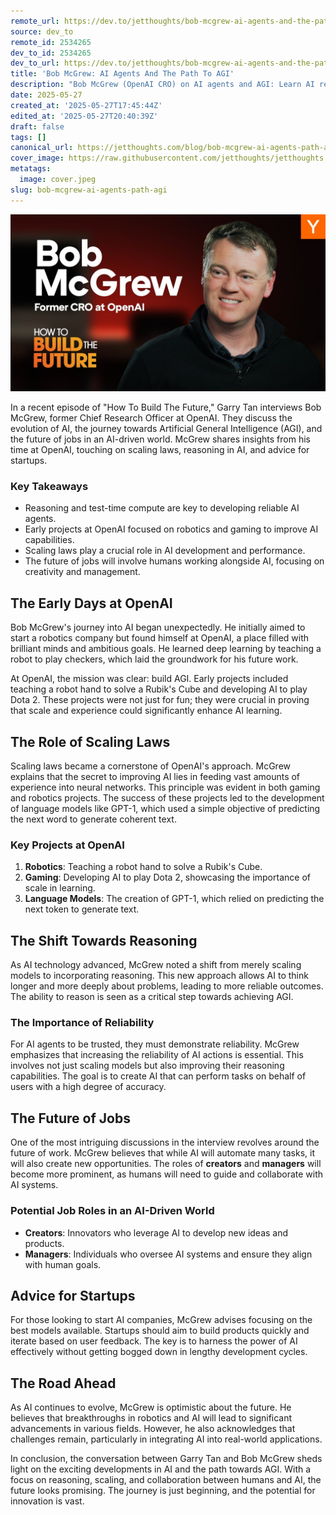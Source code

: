 ```yaml
---
remote_url: https://dev.to/jetthoughts/bob-mcgrew-ai-agents-and-the-path-to-agi-2ggj
source: dev_to
remote_id: 2534265
dev_to_id: 2534265
dev_to_url: https://dev.to/jetthoughts/bob-mcgrew-ai-agents-and-the-path-to-agi-2ggj
title: 'Bob McGrew: AI Agents And The Path To AGI'
description: "Bob McGrew (OpenAI CRO) on AI agents and AGI: Learn AI reasoning, scaling laws, reliability strategies. Build AI startups, understand future of work, leverage AI capabilities ✓"
date: 2025-05-27
created_at: '2025-05-27T17:45:44Z'
edited_at: '2025-05-27T20:40:39Z'
draft: false
tags: []
canonical_url: https://jetthoughts.com/blog/bob-mcgrew-ai-agents-path-agi/
cover_image: https://raw.githubusercontent.com/jetthoughts/jetthoughts.github.io/master/content/blog/bob-mcgrew-ai-agents-path-agi/cover.jpeg
metatags:
  image: cover.jpeg
slug: bob-mcgrew-ai-agents-path-agi
---
```

[![Bob McGrew: AI Agents And The Path To AGI](file_0.jpg)](https://www.youtube.com/watch?v=eW7rUtYHD9U)

In a recent episode of "How To Build The Future," Garry Tan interviews Bob McGrew, former Chief Research Officer at OpenAI. They discuss the evolution of AI, the journey towards Artificial General Intelligence (AGI), and the future of jobs in an AI-driven world. McGrew shares insights from his time at OpenAI, touching on scaling laws, reasoning in AI, and advice for startups.

### Key Takeaways

*   Reasoning and test-time compute are key to developing reliable AI agents.
*   Early projects at OpenAI focused on robotics and gaming to improve AI capabilities.
*   Scaling laws play a crucial role in AI development and performance.
*   The future of jobs will involve humans working alongside AI, focusing on creativity and management.

## The Early Days at OpenAI

Bob McGrew's journey into AI began unexpectedly. He initially aimed to start a robotics company but found himself at OpenAI, a place filled with brilliant minds and ambitious goals. He learned deep learning by teaching a robot to play checkers, which laid the groundwork for his future work.

At OpenAI, the mission was clear: build AGI. Early projects included teaching a robot hand to solve a Rubik's Cube and developing AI to play Dota 2. These projects were not just for fun; they were crucial in proving that scale and experience could significantly enhance AI learning.

## The Role of Scaling Laws

Scaling laws became a cornerstone of OpenAI's approach. McGrew explains that the secret to improving AI lies in feeding vast amounts of experience into neural networks. This principle was evident in both gaming and robotics projects. The success of these projects led to the development of language models like GPT-1, which used a simple objective of predicting the next word to generate coherent text.

### Key Projects at OpenAI

1.  **Robotics**: Teaching a robot hand to solve a Rubik's Cube.
2.  **Gaming**: Developing AI to play Dota 2, showcasing the importance of scale in learning.
3.  **Language Models**: The creation of GPT-1, which relied on predicting the next token to generate text.

## The Shift Towards Reasoning

As AI technology advanced, McGrew noted a shift from merely scaling models to incorporating reasoning. This new approach allows AI to think longer and more deeply about problems, leading to more reliable outcomes. The ability to reason is seen as a critical step towards achieving AGI.

### The Importance of Reliability

For AI agents to be trusted, they must demonstrate reliability. McGrew emphasizes that increasing the reliability of AI actions is essential. This involves not just scaling models but also improving their reasoning capabilities. The goal is to create AI that can perform tasks on behalf of users with a high degree of accuracy.

## The Future of Jobs

One of the most intriguing discussions in the interview revolves around the future of work. McGrew believes that while AI will automate many tasks, it will also create new opportunities. The roles of **creators** and **managers** will become more prominent, as humans will need to guide and collaborate with AI systems.

### Potential Job Roles in an AI-Driven World

*   **Creators**: Innovators who leverage AI to develop new ideas and products.
*   **Managers**: Individuals who oversee AI systems and ensure they align with human goals.

## Advice for Startups

For those looking to start AI companies, McGrew advises focusing on the best models available. Startups should aim to build products quickly and iterate based on user feedback. The key is to harness the power of AI effectively without getting bogged down in lengthy development cycles.

## The Road Ahead

As AI continues to evolve, McGrew is optimistic about the future. He believes that breakthroughs in robotics and AI will lead to significant advancements in various fields. However, he also acknowledges that challenges remain, particularly in integrating AI into real-world applications.

In conclusion, the conversation between Garry Tan and Bob McGrew sheds light on the exciting developments in AI and the path towards AGI. With a focus on reasoning, scaling, and collaboration between humans and AI, the future looks promising. The journey is just beginning, and the potential for innovation is vast.
